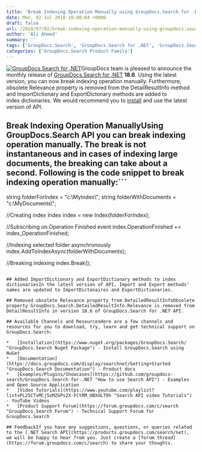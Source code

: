 ```yaml
---
title: 'Break Indexing Operation Manually using GroupDocs.Search for .NET 18.6'
date: Mon, 02 Jul 2018 10:00:04 +0000
draft: false
url: /2018/07/02/break-indexing-operation-manually-using-groupdocs.search-for-.net-18.6/
author: 'Ali Ahmed'
summary: ''
tags: ['GroupDocs.Search', 'GroupDocs.Search for .NET', 'GroupDocs.Search for .NET Releases']
categories: ['GroupDocs.Search Product Family']
---
```


[![GroupDocs.Search for .NET](http://blog.groupdocs.com/wp-content/uploads/sites/4/2017/04/groupdocs-search-net.png)](https://www.groupdocs.com/products/search/net)GroupDocs team is pleased to announce the monthly release of [GroupDocs.Search for .NET](https://products.groupdocs.com/search/net) **18.6**. Using the latest version, you can now break indexing operation manually. Furthermore, obsolete Relevance property is removed from the DetailResultInfo method and ImportDictionary and ExportDictonary methods are added to index dictionaries. We would recommend you to [install](https://www.nuget.org/packages/GroupDocs.Search/) and use the latest version of API.

## Break Indexing Operation ManuallyUsing GroupDocs.Search API you can break indexing operation manually. The break is not instantaneous and in cases of indexing large documents, the breaking can take about a second. Following is the code snippet to break indexing operation manually:```
string folderForIndex = "c:\\MyIndex\\";
string folderWithDocuments = "c:\\MyDocuments\\";

//Creating index
Index index = new Index(folderForIndex);

//Subscribing on Operation Finished event
index.OperationFinished += index_OperationFinished;

//Indexing selected folder asynchronously
index.AddToIndexAsync(folderWithDocuments);

//Breaking indexing
index.Break(); 
```

## Added ImportDictionary and ExportDictionary methods to index dictionariesIn the latest version of API, Import and Export methods' names are updated to ImportDictonaires and ExportDictionaries.

## Removed obsolete Relevance property from DetailedResultInfoObsolete property GroupDocs.Search.DetailedResultInfo.Relevance is removed from DetailResultInfo in version 18.6 of GroupDocs.Search for .NET API.

## Available Channels and ResourcesHere are a few channels and resources for you to download, try, learn and get technical support on GroupDocs.Search:

*   [Installation](https://www.nuget.org/packages/GroupDocs.Search/ "GroupDocs.Search Nuget Package") - Install GroupDocs.Search using NuGet
*   [Documentation](https://docs.groupdocs.com/display/searchnet/Getting+Started "GroupDocs.Search Documentation") - Product docs
*   [Examples/Plugins/Showcases](https://github.com/groupdocs-search/GroupDocs.Search-for-.NET "How to use Search API") - Examples and Open Source Application
*   [Video Tutorials](https://www.youtube.com/playlist?list=PL25CTxMCj5vMZGPsZX-FCtRM_UBXdLT9h "Search API video Tutorials") - YouTube Videos
*   [Product Support Forum](https://forum.groupdocs.com/c/search "GroupDocs.Search Forum") - Technical Support Forum for GroupDocs.Search

## FeedbackIf you have any suggestions, questions, or queries related to the [.NET Search API](https://products.groupdocs.com/search/net), we will be happy to hear from you. Just create a [forum thread](https://forum.groupdocs.com/c/search) to share your thoughts.





